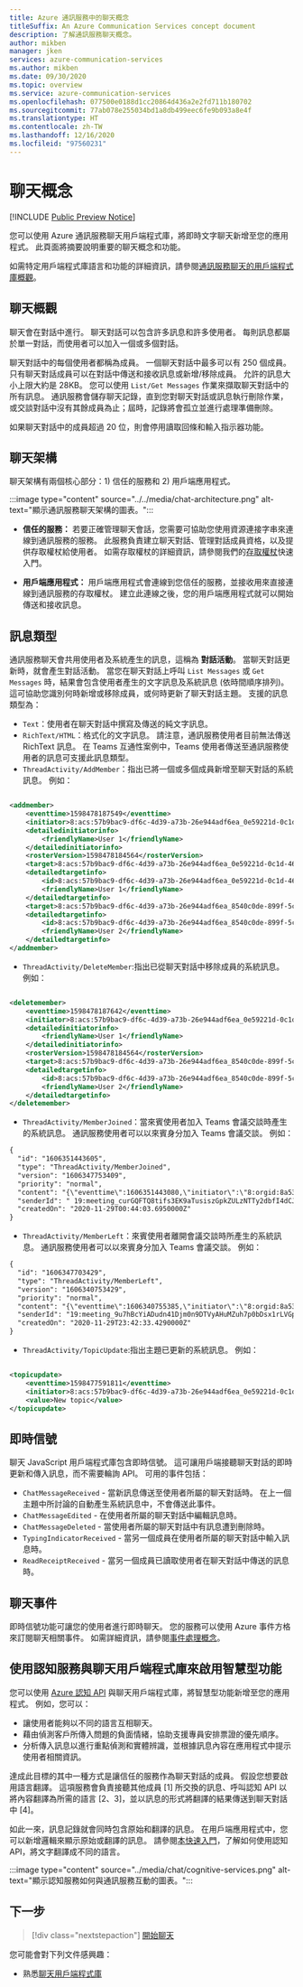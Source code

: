 ```yaml
---
title: Azure 通訊服務中的聊天概念
titleSuffix: An Azure Communication Services concept document
description: 了解通訊服務聊天概念。
author: mikben
manager: jken
services: azure-communication-services
ms.author: mikben
ms.date: 09/30/2020
ms.topic: overview
ms.service: azure-communication-services
ms.openlocfilehash: 077500e0188d1cc20864d436a2e2fd711b180702
ms.sourcegitcommit: 77ab078e255034bd1a8db499eec6fe9b093a8e4f
ms.translationtype: HT
ms.contentlocale: zh-TW
ms.lasthandoff: 12/16/2020
ms.locfileid: "97560231"
---
```

# <a name="chat-concepts"></a>聊天概念

[!INCLUDE [Public Preview Notice](../../includes/public-preview-include.md)]

您可以使用 Azure 通訊服務聊天用戶端程式庫，將即時文字聊天新增至您的應用程式。 此頁面將摘要說明重要的聊天概念和功能。

如需特定用戶端程式庫語言和功能的詳細資訊，請參閱[通訊服務聊天的用戶端程式庫概觀](./sdk-features.md)。

## <a name="chat-overview"></a>聊天概觀 

聊天會在對話中進行。 聊天對話可以包含許多訊息和許多使用者。 每則訊息都屬於單一對話，而使用者可以加入一個或多個對話。 

聊天對話中的每個使用者都稱為成員。 一個聊天對話中最多可以有 250 個成員。 只有聊天對話成員可以在對話中傳送和接收訊息或新增/移除成員。 允許的訊息大小上限大約是 28KB。 您可以使用 `List/Get Messages` 作業來擷取聊天對話中的所有訊息。 通訊服務會儲存聊天記錄，直到您對聊天對話或訊息執行刪除作業，或交談對話中沒有其餘成員為止；屆時，記錄將會孤立並進行處理準備刪除。   

如果聊天對話中的成員超過 20 位，則會停用讀取回條和輸入指示器功能。 

## <a name="chat-architecture"></a>聊天架構

聊天架構有兩個核心部分：1) 信任的服務和 2) 用戶端應用程式。

:::image type="content" source="../../media/chat-architecture.png" alt-text="顯示通訊服務聊天架構的圖表。":::

 - **信任的服務：** 若要正確管理聊天會話，您需要可協助您使用資源連接字串來連線到通訊服務的服務。 此服務負責建立聊天對話、管理對話成員資格，以及提供存取權杖給使用者。 如需存取權杖的詳細資訊，請參閱我們的[存取權杖](../../quickstarts/access-tokens.md)快速入門。

 - **用戶端應用程式：** 用戶端應用程式會連線到您信任的服務，並接收用來直接連線到通訊服務的存取權杖。 建立此連線之後，您的用戶端應用程式就可以開始傳送和接收訊息。
    
## <a name="message-types"></a>訊息類型

通訊服務聊天會共用使用者及系統產生的訊息，這稱為 **對話活動**。 當聊天對話更新時，就會產生對話活動。 當您在聊天對話上呼叫 `List Messages` 或 `Get Messages` 時，結果會包含使用者產生的文字訊息及系統訊息 (依時間順序排列)。 這可協助您識別何時新增或移除成員，或何時更新了聊天對話主題。 支援的訊息類型為：  

 - `Text`：使用者在聊天對話中撰寫及傳送的純文字訊息。 
 - `RichText/HTML`：格式化的文字訊息。 請注意，通訊服務使用者目前無法傳送 RichText 訊息。 在 Teams 互通性案例中，Teams 使用者傳送至通訊服務使用者的訊息可支援此訊息類型。
 - `ThreadActivity/AddMember`：指出已將一個或多個成員新增至聊天對話的系統訊息。 例如：

```xml

<addmember>
    <eventtime>1598478187549</eventtime>
    <initiator>8:acs:57b9bac9-df6c-4d39-a73b-26e944adf6ea_0e59221d-0c1d-46ae-9544-c963ce56c10b</initiator>
    <detailedinitiatorinfo>
        <friendlyName>User 1</friendlyName>
    </detailedinitiatorinfo>
    <rosterVersion>1598478184564</rosterVersion>
    <target>8:acs:57b9bac9-df6c-4d39-a73b-26e944adf6ea_0e59221d-0c1d-46ae-9544-c963ce56c10b</target>
    <detailedtargetinfo>
        <id>8:acs:57b9bac9-df6c-4d39-a73b-26e944adf6ea_0e59221d-0c1d-46ae-9544-c963ce56c10b</id>
        <friendlyName>User 1</friendlyName>
    </detailedtargetinfo>
    <target>8:acs:57b9bac9-df6c-4d39-a73b-26e944adf6ea_8540c0de-899f-5cce-acb5-3ec493af3800</target>
    <detailedtargetinfo>
        <id>8:acs:57b9bac9-df6c-4d39-a73b-26e944adf6ea_8540c0de-899f-5cce-acb5-3ec493af3800</id>
        <friendlyName>User 2</friendlyName>
    </detailedtargetinfo>
</addmember>

```  

- `ThreadActivity/DeleteMember`:指出已從聊天對話中移除成員的系統訊息。 例如：

```xml

<deletemember>
    <eventtime>1598478187642</eventtime>
    <initiator>8:acs:57b9bac9-df6c-4d39-a73b-26e944adf6ea_0e59221d-0c1d-46ae-9544-c963ce56c10b</initiator>
    <detailedinitiatorinfo>
        <friendlyName>User 1</friendlyName>
    </detailedinitiatorinfo>
    <rosterVersion>1598478184564</rosterVersion>
    <target>8:acs:57b9bac9-df6c-4d39-a73b-26e944adf6ea_8540c0de-899f-5cce-acb5-3ec493af3800</target>
    <detailedtargetinfo>
        <id>8:acs:57b9bac9-df6c-4d39-a73b-26e944adf6ea_8540c0de-899f-5cce-acb5-3ec493af3800</id>
        <friendlyName>User 2</friendlyName>
    </detailedtargetinfo>
</deletemember>

```

- `ThreadActivity/MemberJoined`：當來賓使用者加入 Teams 會議交談時產生的系統訊息。 通訊服務使用者可以以來賓身分加入 Teams 會議交談。 例如：  
```xml
{ 
  "id": "1606351443605", 
  "type": "ThreadActivity/MemberJoined", 
  "version": "1606347753409", 
  "priority": "normal", 
  "content": "{\"eventtime\":1606351443080,\"initiator\":\"8:orgid:8a53fd2b5ef150bau8442ad732a6ac6b_0e8deebe7527544aa2e7bdf3ce1b8733\",\"members\":[{\"id\":\"8:acs:9b665d83-8164-4923-ad5d-5e983b07d2d7_00000006-7ef9-3bbe-b274-5a3a0d0002b1\",\"friendlyname\":\"\"}]}", 
  "senderId": " 19:meeting_curGQFTQ8tifs3EK9aTusiszGpkZULzNTTy2dbfI4dCJEaik@thread.v2", 
  "createdOn": "2020-11-29T00:44:03.6950000Z" 
} 
```
- `ThreadActivity/MemberLeft`：來賓使用者離開會議交談時所產生的系統訊息。 通訊服務使用者可以以來賓身分加入 Teams 會議交談。 例如： 
```xml
{ 
  "id": "1606347703429", 
  "type": "ThreadActivity/MemberLeft", 
  "version": "1606340753429", 
  "priority": "normal", 
  "content": "{\"eventtime\":1606340755385,\"initiator\":\"8:orgid:8a53fd2b5u8150ba81442ad732a6ac6b_0e8deebe7527544aa2e7bdf3ce1b8733\",\"members\":[{\"id\":\"8:acs:9b665753-8164-4923-ad5d-5e983b07d2d7_00000006-7ef9-3bbe-b274-5a3a0d0002b1\",\"friendlyname\":\"\"}]}", 
  "senderId": "19:meeting_9u7hBcYiADudn41Djm0n9DTVyAHuMZuh7p0bDsx1rLVGpnMk@thread.v2", 
  "createdOn": "2020-11-29T23:42:33.4290000Z" 
} 
```
- `ThreadActivity/TopicUpdate`:指出主題已更新的系統訊息。 例如：

```xml

<topicupdate>
    <eventtime>1598477591811</eventtime>
    <initiator>8:acs:57b9bac9-df6c-4d39-a73b-26e944adf6ea_0e59221d-0c1d-46ae-9544-c963ce56c10b</initiator>
    <value>New topic</value>
</topicupdate>

```

## <a name="real-time-signaling"></a>即時信號 

聊天 JavaScript 用戶端程式庫包含即時信號。 這可讓用戶端接聽聊天對話的即時更新和傳入訊息，而不需要輪詢 API。 可用的事件包括：

 - `ChatMessageReceived` - 當新訊息傳送至使用者所屬的聊天對話時。 在上一個主題中所討論的自動產生系統訊息中，不會傳送此事件。  
 - `ChatMessageEdited` - 在使用者所屬的聊天對話中編輯訊息時。 
 - `ChatMessageDeleted` - 當使用者所屬的聊天對話中有訊息遭到刪除時。 
 - `TypingIndicatorReceived` - 當另一個成員在使用者所屬的聊天對話中輸入訊息時。 
 - `ReadReceiptReceived` - 當另一個成員已讀取使用者在聊天對話中傳送的訊息時。 

## <a name="chat-events"></a>聊天事件 

即時信號功能可讓您的使用者進行即時聊天。 您的服務可以使用 Azure 事件方格來訂閱聊天相關事件。 如需詳細資訊，請參閱[事件處理概念](../event-handling.md)。

## <a name="using-cognitive-services-with-chat-client-library-to-enable-intelligent-features"></a>使用認知服務與聊天用戶端程式庫來啟用智慧型功能

您可以使用 [Azure 認知 API](../../../cognitive-services/index.yml) 與聊天用戶端程式庫，將智慧型功能新增至您的應用程式。 例如，您可以：

- 讓使用者能夠以不同的語言互相聊天。 
- 藉由偵測客戶所傳入問題的負面情緒，協助支援專員安排票證的優先順序。
- 分析傳入訊息以進行重點偵測和實體辨識，並根據訊息內容在應用程式中提示使用者相關資訊。

達成此目標的其中一種方式是讓信任的服務作為聊天對話的成員。 假設您想要啟用語言翻譯。 這項服務會負責接聽其他成員 [1] 所交換的訊息、呼叫認知 API 以將內容翻譯為所需的語言 [2、3]，並以訊息的形式將翻譯的結果傳送到聊天對話中 [4]。 

如此一來，訊息記錄就會同時包含原始和翻譯的訊息。 在用戶端應用程式中，您可以新增邏輯來顯示原始或翻譯的訊息。 請參閱[本快速入門](../../../cognitive-services/translator/quickstart-translator.md)，了解如何使用認知 API，將文字翻譯成不同的語言。 

:::image type="content" source="../media/chat/cognitive-services.png" alt-text="顯示認知服務如何與通訊服務互動的圖表。":::

## <a name="next-steps"></a>下一步

> [!div class="nextstepaction"]
> [開始聊天](../../quickstarts/chat/get-started.md)

您可能會對下列文件感興趣：

- 熟悉[聊天用戶端程式庫](sdk-features.md)
